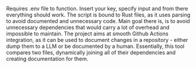Requires .env file to function. Insert your key, specify input and from there everything should work.
The script is bound to Rust files, as it uses parsing to avoid documented and unnecessary code. 
Main goal there is, is to avoid unnecessary dependencies that would carry a lot of overhead and impossible to maintain. 
The project aims at smooth Github Actions integration, as it can be used to document changes in a repository - either dump them
to a LLM or be documented by a human. 
Essentially, this tool compares two files, dynamically joining all of their dependencies and creating documentation for them.
